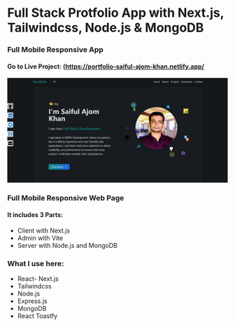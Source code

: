 # Full Stack Protfolio App with Next.js, Tailwindcss, Node.js & MongoDB
### Full Mobile Responsive App

#### Go to Live Project: (https://portfolio-saiful-ajom-khan.netlify.app/

[![image](./screenshot.png)](https://portfolio-saiful-ajom-khan.netlify.app/)

### Full Mobile Responsive Web Page

#### It includes 3 Parts:
* Client with Next.js
* Admin with Vite
* Server with Node.js and MongoDB

### What I use here:
* React- Next.js
* Tailwindcss
* Node.js
* Express.js
* MongoDB
* React Toastfy
